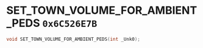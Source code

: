 # SET_TOWN_VOLUME_FOR_AMBIENT_PEDS `0x6C526E7B`

```cpp
void SET_TOWN_VOLUME_FOR_AMBIENT_PEDS(int _Unk0);
```